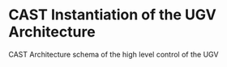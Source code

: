 CAST Instantiation of the UGV Architecture 
==========================================

CAST Architecture schema of the high level control of the UGV
